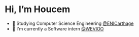 # Hi, I’m Houcem 
* 🎒 Studying Computer Science Engineering [@ENICarthage](http://www.enicarthage.rnu.tn/)
* 🤖 I'm currently a Software intern [@WEVIOO ](https://www.linkedin.com/company/wevioo/) 
